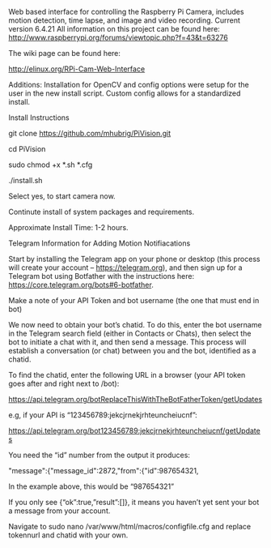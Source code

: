 Web based interface for controlling the Raspberry Pi Camera, includes motion detection, time lapse, and image and video recording.
Current version 6.4.21
All information on this project can be found here: http://www.raspberrypi.org/forums/viewtopic.php?f=43&t=63276

The wiki page can be found here:

http://elinux.org/RPi-Cam-Web-Interface


Additions:
Installation for OpenCV and config options were setup for the user in the new install script.
Custom config allows for a standardized install.




Install Instructions

git clone https://github.com/mhubrig/PiVision.git

cd PiVision

sudo chmod +x *.sh *.cfg

./install.sh

Select yes, to start camera now.

Continute install of system packages and requirements.

Approximate Install Time: 1-2 hours.


Telegram Information for Adding Motion Notifiacations

Start by installing the Telegram app on your phone or desktop (this process will create your account – https://telegram.org), and then sign up for a Telegram bot using Botfather with the instructions here: https://core.telegram.org/bots#6-botfather.
 
Make a note of your API Token and bot username (the one that must end in bot)
 
We now need to obtain your bot’s chatid. To do this, enter the bot username in the Telegram search field (either in Contacts or Chats), then select the bot to initiate a chat with it, and then send a message. This process will establish a conversation (or chat) between you and the bot, identified as a chatid.
 
To find the chatid, enter the following URL in a browser (your API token goes after and right next to /bot):


https://api.telegram.org/botReplaceThisWithTheBotFatherToken/getUpdates
 
e.g, if your API is “123456789:jekcjrnekjrhteuncheiucnf”:


https://api.telegram.org/bot123456789:jekcjrnekjrhteuncheiucnf/getUpdates
 
You need the “id” number from the output it produces:


"message":{"message_id":2872,"from":{"id":987654321,
 
In the example above, this would be “987654321”
 
If you only see {“ok”:true,”result”:[]}, it means you haven’t yet sent your bot a message from your account.


Navigate to sudo nano /var/www/html/macros/configfile.cfg and replace tokennurl and chatid with your own.